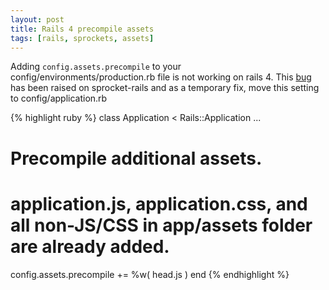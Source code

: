 ```yaml
---
layout: post
title: Rails 4 precompile assets
tags: [rails, sprockets, assets]
---
```


Adding `config.assets.precompile` to your config/environments/production.rb file is not working on rails 4. This [bug][bug] has been raised on sprocket-rails and as a temporary fix, move this setting to config/application.rb

{% highlight ruby %}
class Application < Rails::Application
  ...

  # Precompile additional assets.
  # application.js, application.css, and all non-JS/CSS in app/assets folder are already added.
  config.assets.precompile += %w( head.js )
end
{% endhighlight %}


[bug]: https://github.com/rails/sprockets-rails/pull/36
